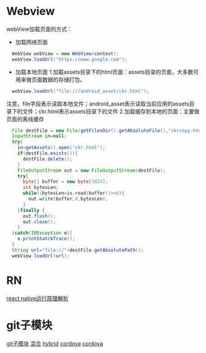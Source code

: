 # Webview
webView加载页面的方式：
* 加载网络页面
```java
  WebView webView = new WebView(context);
  webView.loadUrl("https://www.google.com");
```
* 加载本地页面
1.加载assets目录下的html页面：assets目录的页面，大多数可用来做页面数据的存储打包。
```java
  webView.loadUrl("file:///android_asset/ckr.html");
```
注意，file字段表示读取本地文件；android_asset表示读取当前应用的assets目录下的文件；ckr.html表示assets目录下的文件
2.加载缓存到本地的页面：主要做页面的离线缓存
```java
  File destFile = new File(getFilesDir().getAbsoluteFile(),"ckrcopy.html");
  InputStream in=null;
  try{
    in=getAssets().open("ckr.html");
    if(destFile.exists()){
      destFile.delete();
    }
    FileOutputStream out = new FileOutputStream(destFile);
    try{
      byte[] buffer = new byte[1024];
      int bytesLen;
      while((bytesLen=is.read(buffer))>=0){
        out.write(buffer,0,bytesLen);
      }
    }finally {
      out.flush();
      out.close();
    }
  }catch(IOException e){
    e.printStatckTrace();
  }
  String url="file://"+destFile.getAbsolutePath();
  webView.loadUrl(url);
```
# RN
[react native运行原理解析](https://blog.csdn.net/xiangzhihong8/article/details/52623852)
# git子模块
[git子模块](https://juejin.im/post/5a586ee7f265da3e4e25910f)
[混合](https://blog.csdn.net/zhaikun68/article/details/77770603)
[hybrid](https://www.cnblogs.com/dailc/p/5930238.html)
[cordova](https://codeburst.io/why-and-when-cordova-is-better-then-react-native-2519852ae06a)
[cordova](https://developer.ibm.com/dwblog/2017/what-is-apache-cordova-cross-platform-mobile-application-development/)















